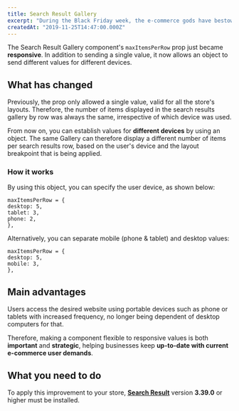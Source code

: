 ```yaml
---
title: Search Result Gallery
excerpt: "During the Black Friday week, the e-commerce gods have bestowed the blessing upon the Gallery component, making it responsive and willing to accept different values for (almost) any existing device."
createdAt: "2019-11-25T14:47:00.000Z"
---
```


The Search Result Gallery component's `maxItemsPerRow` prop just became **responsive**. In addition to sending a single value, it now allows an object to send different values for different devices. 

## What has changed 

Previously, the prop only allowed a single value, valid for all the store's layouts. Therefore, the number of items displayed in the search results gallery by row was always the same, irrespective of which device was used.

From now on, you can establish values for **different devices** by using an object. The same Gallery can therefore display a different number of items per search results row, based on the user's device and the layout breakpoint that is being applied. 

### How it works

By using this object, you can specify the user device, as shown below:

```
maxItemsPerRow = { 
desktop: 5, 
tablet: 3, 
phone: 2, 
},
```

Alternatively, you can separate mobile (phone & tablet) and desktop values: 

```
maxItemsPerRow = { 
desktop: 5, 
mobile: 3, 
},
```
 
## Main advantages

Users access the desired website using portable devices such as phone or tablets with increased frequency, no longer being dependent of desktop computers for that.

Therefore, making a component flexible to responsive values is both **important** and **strategic**, helping businesses keep **up-to-date with current e-commerce user demands**.

## What you need to do 

To apply this improvement to your store, [**Search Result**](https://vtex.io/docs/app/vtex.search-result) version **3.39.0** or higher must be installed.
